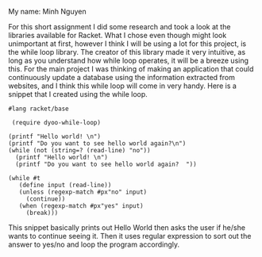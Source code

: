 My name: Minh Nguyen

For this short assignment I did some research and took a look at the libraries available for Racket. What I chose even though might look unimportant at first,
however I think I will be using a lot for this project, is the while loop library. The creator of this library made it very intuitive, as long as you understand how while
loop operates, it will be a breeze using this. For the main project I was thinking of making an application that could continuously update a database using the information
extracted from websites, and I think this while loop will come in very handy. Here is a snippet that I created using the while loop.

```
#lang racket/base

 (require dyoo-while-loop)
 
(printf "Hello world! \n")
(printf "Do you want to see hello world again?\n")
(while (not (string=? (read-line) "no"))
  (printf "Hello world! \n")
  (printf "Do you want to see hello world again?  "))

(while #t
   (define input (read-line))
   (unless (regexp-match #px"no" input)
     (continue))
   (when (regexp-match #px"yes" input)
     (break)))
```
	 
This snippet basically prints out Hello World then asks the user if he/she wants to continue seeing it. Then it uses regular expression to sort out the answer to yes/no
and loop the program accordingly.